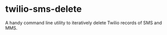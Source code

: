 twilio-sms-delete
=================

A handy command line utility to iteratively delete Twilio records of SMS and MMS.

